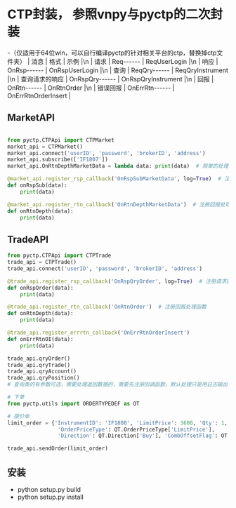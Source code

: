 # CTP封装， 参照vnpy与pyctp的二次封装
-（仅适用于64位win，可以自行编译pyctp的针对相关平台的ctp，替换掉ctp文件夹）
| 消息 | 格式 | 示例 |\n
| 请求 | Req------ | ReqUserLogin |\n
| 响应 | OnRsp------ | OnRspUserLogin |\n
| 查询 | ReqQry------ | ReqQryInstrument |\n
| 查询请求的响应 | OnRspQry------ | OnRspQryInstrument |\n
| 回报 | OnRtn------ | OnRtnOrder |\n
| 错误回报 | OnErrRtn------ | OnErrRtnOrderInsert |

## MarketAPI
``` python

from pyctp.CTPApi import CTPMarket
market_api = CTPMarket()
market_api.connect('userID', 'password', 'brokerID', 'address')
market_api.subscribe(['IF1807'])
market_api.OnRtnDepthMarketData = lambda data: print(data)  # 简单的处理方式，最好用注册方式实现

@market_api.register_rsp_callback('OnRspSubMarketData', log=True)  # 注册请求回调函数, log为True时会写入日志,默认为False
def onRspSub(data):
    print(data)

@market_api.register_rtn_callback('OnRtnDepthMarketData')  # 注册回报处理函数
def onRtnDepth(data):
    print(data)

```

## TradeAPI
``` python
from pyctp.CTPApi import CTPTrade
trade_api = CTPTrade()
trade_api.connect('userID', 'password', 'brokerID', 'address')

@trade_api.register_rsp_callback('OnRspQryOrder', log=True)  # 注册请求回调函数, log为True时会写入日志,默认为False
def onRspOrder(data):
    print(data)

@trade_api.register_rtn_callback('OnRtnOrder')  # 注册回报处理函数
def onRtnDepth(data):
    print(data)

@trade_api.register_errrtn_callback('OnErrRtnOrderInsert')
def onErrRtnOI(data):
    print(data)

trade_api.qryOrder()
trade_api.qryTrade()
trade_api.qryAccount()
trade_api.qryPosition()
# 查询类的有参数可选，需要处理返回数据的，需要先注册回调函数，默认处理只是用日志输出

# 下单
from pyctp.utils import ORDERTYPEDEF as OT

# 限价单
limit_order = {'InstrumentID': 'IF1808', 'LimitPrice': 3600, 'Qty': 1,
                'OrderPriceType': QT.OrderPriceType['LimitPrice'],
                'Direction': QT.Direction['Buy'], 'CombOffsetFlag': OT.OffsetFlag['Open']}

trade_api.sendOrder(limit_order)

```

## 安装
- python setup.py build
- python setup.py install
